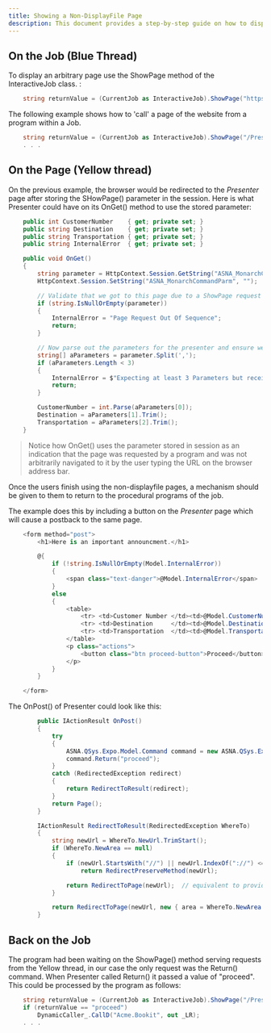 ```yaml
---
title: Showing a Non-DisplayFile Page
description: This document provides a step-by-step guide on how to display a page in your application that does not rely on a traditional DisplayFile, including examples and best practices for implementation.
---
```


## On the Job (Blue Thread)

To display an arbitrary page use the ShowPage method of the InteractiveJob class. :

```cs
    string returnValue = (CurrentJob as InteractiveJob).ShowPage("https://www.time.gov/");
```    

The following example shows how to 'call' a page of the website from a program within a Job.  

```cs
    string returnValue = (CurrentJob as InteractiveJob).ShowPage("/Presenter", "23, ABC, Train");
    . . . 
```

## On the Page (Yellow thread)
On the previous example, the browser would be redirected to the *Presenter* page after storing the SHowPage() parameter in the session.  Here is what Presenter could have on its OnGet() method to use the stored parameter:

```cs
    public int CustomerNumber    { get; private set; }
    public string Destination    { get; private set; }
    public string Transportation { get; private set; }
    public string InternalError  { get; private set; }

    public void OnGet()
    {
        string parameter = HttpContext.Session.GetString("ASNA_MonarchCommandParm");
        HttpContext.Session.SetString("ASNA_MonarchCommandParm", "");

        // Validate that we got to this page due to a ShowPage request from the Job
        if (string.IsNullOrEmpty(parameter))
        {
            InternalError = "Page Request Out Of Sequence";
            return;
        }

        // Now parse out the parameters for the presenter and ensure we got correct number
        string[] aParameters = parameter.Split(',');
        if (aParameters.Length < 3)
        {
            InternalError = $"Expecting at least 3 Parameters but received {aParameters.Length}";
            return;
        }

        CustomerNumber = int.Parse(aParameters[0]);
        Destination = aParameters[1].Trim();
        Transportation = aParameters[2].Trim();
    }

```

> Notice how OnGet() uses the parameter stored in session as an indication that the page was requested by a program and was not arbitrarily navigated to it by the user typing the URL on the browser address bar.

Once the users finish using the non-displayfile pages, a mechanism should be given to them to return to the procedural programs of the job.

The example does this by including a button on the *Presenter* page which will cause a postback to the same page.

```cs
    <form method="post">
        <h1>Here is an important announcment.</h1>

        @{
            if (!string.IsNullOrEmpty(Model.InternalError))
            {
                <span class="text-danger">@Model.InternalError</span>
            }
            else
            {
                <table>
                    <tr> <td>Customer Number </td><td>@Model.CustomerNumber</td>  </tr>
                    <tr> <td>Destination     </td><td>@Model.Destination</td>     </tr>
                    <tr> <td>Transportation  </td><td>@Model.Transportation</td>  </tr>
                </table>
                <p class="actions">
                    <button class="btn proceed-button">Proceed</button>
                </p>
            }
        }

    </form>
```

The OnPost() of Presenter could look like this:

```cs
        public IActionResult OnPost()
        {
            try
            {
                ASNA.QSys.Expo.Model.Command command = new ASNA.QSys.Expo.Model.Command(HttpContext);
                command.Return("proceed");
            }
            catch (RedirectedException redirect)
            {
                return RedirectToResult(redirect);
            }
            return Page();
        }

        IActionResult RedirectToResult(RedirectedException WhereTo)
        {
            string newUrl = WhereTo.NewUrl.TrimStart();
            if (WhereTo.NewArea == null)
            {
                if (newUrl.StartsWith("//") || newUrl.IndexOf("://") <= 5)      // URL is // or similar to http:// or https://
                    return RedirectPreserveMethod(newUrl);                      //  Redirect to page outside of our website

                return RedirectToPage(newUrl);  // equivalent to providing ( new { area = "" } ) as a second parameter
            }

            return RedirectToPage(newUrl, new { area = WhereTo.NewArea });
        }
```

## Back on the Job
The program had been waiting on the ShowPage() method serving requests from the Yellow thread, in our case the only request was the Return() command.  When Presenter called Return() it passed a value of "proceed".  This could be processed by the program as follows:

```cs
    string returnValue = (CurrentJob as InteractiveJob).ShowPage("/Presenter", "23, ABC, Train");
    if (returnValue == "proceed")
        DynamicCaller_.CallD("Acme.Bookit", out _LR);
    . . .
```

